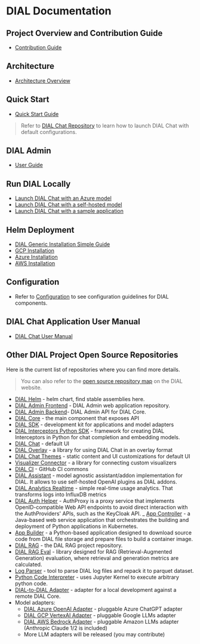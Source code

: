 # DIAL Documentation

## Project Overview and Contribution Guide

* [Contribution Guide](https://github.com/epam/ai-dial/blob/main/CONTRIBUTING.md)

## Architecture

* [Architecture Overview](/docs/platform/0.architecture-and-concepts/2.architecture.md)

## Quick Start

* [Quick Start Guide](./quick-start.md)

> Refer to [DIAL Chat Repository](https://github.com/epam/ai-dial-chat#overview) to learn how to launch DIAL Chat with default configurations.

## DIAL Admin

* [User Guide](/docs/platform/11.admin-panel/home.md)
  
## Run DIAL Locally

* [Launch DIAL Chat with an Azure model](/docs/tutorials/1.developers/0.local-run/1.quick-start-model.md)
* [Launch DIAL Chat with a self-hosted model](/docs/tutorials/1.developers/0.local-run/3.quick-start-with-self-hosted-model.md)
* [Launch DIAL Chat with a sample application](/docs/tutorials/1.developers/0.local-run/0.quick-start-with-application.md)

## Helm Deployment

* [DIAL Generic Installation Simple Guide](https://github.com/epam/ai-dial-helm/tree/main/charts/dial/examples/generic/simple)
* [GCP Installation](https://github.com/epam/ai-dial-helm/blob/main/charts/dial/examples/gcp/complete/README.md)
* [Azure Installation](https://github.com/epam/ai-dial-helm/blob/main/charts/dial/examples/azure/simple/README.md)
* [AWS Installation](https://github.com/epam/ai-dial-helm/blob/main/charts/dial/examples/aws/complete/README.md)

## Configuration

* Refer to [Configuration](/docs/tutorials/2.devops/1.configuration/0.configuration-guide.md) to see configuration guidelines for DIAL components.

## DIAL Chat Application User Manual

* [DIAL Chat User Manual](/docs/tutorials/0.user-guide.md)

## Other DIAL Project Open Source Repositories

Here is the current list of repositories where you can find more details.

> You can also refer to the [open source repository map](https://dialx.ai/open-source) on the DIAL website.

- [DIAL Helm](https://github.com/epam/ai-dial-helm) - helm chart, find stable assemblies here.
- [DIAL Admin Frontend](https://github.com/epam/ai-dial-admin-frontend) - DIAL Admin web application repository.
- [DIAL Admin Backend](https://github.com/epam/ai-dial-admin-backend)- DIAL Admin API for DIAL Core.
- [DIAL Core](https://github.com/epam/ai-dial-core) - the main component that exposes API
- [DIAL SDK](https://github.com/epam/ai-dial-sdk) - development kit for applications and model adapters
- [DIAL Interceptors Python SDK](https://github.com/epam/ai-dial-interceptors-sdk) - framework for creating DIAL Interceptors in Python for chat completion and embedding models.
- [DIAL Chat](https://github.com/epam/ai-dial-chat) - default UI
- [DIAL Overlay](https://github.com/epam/ai-dial-chat/blob/development/libs/overlay/README.md) - a library for using DIAL Chat in an overlay format
- [DIAL Chat Themes](https://github.com/epam/ai-dial-chat-themes) - static content and UI customizations for default UI
- [Visualizer Connector](https://github.com/epam/ai-dial-chat/blob/development/libs/chat-visualizer-connector/README.md) - a library for connecting custom visualizers
- [DIAL CI](https://github.com/epam/ai-dial-ci) - GitHub CI commons
- [DIAL Assistant](https://github.com/epam/ai-dial-assistant) - model agnostic assistant/addon implementation for DIAL. It allows to use self-hosted OpenAI plugins as DIAL addons.
- [DIAL Analytics Realtime](https://github.com/epam/ai-dial-analytics-realtime) - simple real-time usage analytics. That transforms logs into InfluxDB metrics
- [DIAL Auth Helper](https://github.com/epam/ai-dial-auth-helper) - AuthProxy is a proxy service that implements OpenID-compatible Web API endpoints to avoid direct interaction with the AuthProviders' APIs, such as the KeyCloak API.
_ [App Controller](https://github.com/epam/ai-dial-app-controller) - a Java-based web service application that orchestrates the building and deployment of Python applications in Kubernetes.
- [App Builder](https://github.com/epam/ai-dial-app-builder-python) - a Python-based application designed to download source code from DIAL file storage and prepare files to build a container image.
- [DIAL RAG](https://github.com/epam/ai-dial-rag) - the DAL RAG project repository.
- [DIAL RAG Eval](https://github.com/epam/ai-dial-rag-eval) - library designed for RAG (Retrieval-Augmented Generation) evaluation, where retrieval and generation metrics are calculated.
- [Log Parser](https://github.com/epam/ai-dial-log-parser) - tool to parse DIAL log files and repack it to parquet dataset.
- [Python Code Interpreter](https://github.com/epam/ai-dial-code-interpreter) - uses Jupyter Kernel to execute arbitrary python code.
- [DIAL-to-DIAL Adapter](https://github.com/epam/ai-dial-adapter-dial) - adapter for a local development against a remote DIAL Core.
- Model adapters:
    - [DIAL Azure OpenAI Adapter](https://github.com/epam/ai-dial-adapter-openai) - pluggable Azure ChatGPT adapter
    - [DIAL GCP VertexAI Adapter](https://github.com/epam/ai-dial-adapter-vertexai) - pluggable Google LLMs adapter
    - [DIAL AWS Bedrock Adapter](https://github.com/epam/ai-dial-adapter-bedrock) - pluggable Amazon LLMs adapter (Anthropic Claude 1/2 is included)
    - More LLM adapters will be released (you may contribute)
